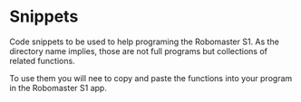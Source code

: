 # Snippets

Code snippets to be used to help programing the Robomaster S1. As the directory
name implies, those are not full programs but collections of related functions.

To use them you will nee to copy and paste the functions into your program in
the Robomaster S1 app.

